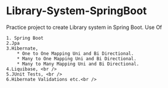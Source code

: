 # Library-System-SpringBoot
Practice project to create Library system in Spring Boot.
Use Of 
    
    1. Spring Boot
    2.Jpa
    3.Hibernate,
        * One to One Mapping Uni and Bi Directional.
        * Many to One Mapping Uni and Bi Directional.
        * Many to Many Mapping Uni and Bi Directional.
    4.Liquibase, <br />
    5.JUnit Tests, <br />
    6.Hibernate Validations etc.<br />
